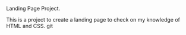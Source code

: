 Landing Page Project.

This is a project to create a landing page to check on my knowledge of HTML and CSS.
git 